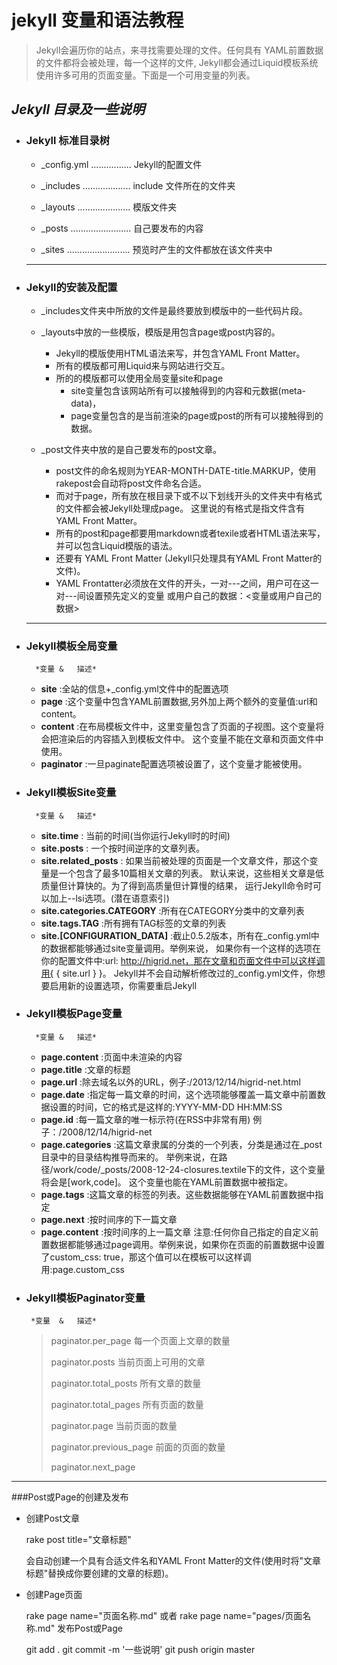 jekyll 变量和语法教程
=====================

> Jekyll会遍历你的站点，来寻找需要处理的文件。任何具有 YAML前置数据的文件都将会被处理，每一个这样的文件, Jekyll都会通过Liquid模板系统使用许多可用的页面变量。下面是一个可用变量的列表。


*Jekyll 目录及一些说明*
----------------------


* ### Jekyll 标准目录树

     * _config.yml   ................ Jekyll的配置文件
     
     * _includes     ................... include 文件所在的文件夹
      
     * _layouts      ..................... 模版文件夹
      
     * _posts        ........................ 自己要发布的内容
      
     * _sites        ......................... 预览时产生的文件都放在该文件夹中
     
   -----------------------------
  
* ### Jekyll的安装及配置

     * _includes文件夹中所放的文件是最终要放到模版中的一些代码片段。
     
     * _layouts中放的一些模版，模版是用包含page或post内容的。  
        + Jekyll的模版使用HTML语法来写，并包含YAML Front Matter。
        + 所有的模版都可用Liquid来与网站进行交互。
        + 所的的模版都可以使用全局变量site和page
           - site变量包含该网站所有可以接触得到的内容和元数据(meta-data)，
           - page变量包含的是当前渲染的page或post的所有可以接触得到的数据。
           
     *  _post文件夹中放的是自己要发布的post文章。
         - post文件的命名规则为YEAR-MONTH-DATE-title.MARKUP，使用rakepost会自动将post文件命名合适。
         - 而对于page，所有放在根目录下或不以下划线开头的文件夹中有格式的文件都会被Jekyll处理成page。
           这里说的有格式是指文件含有YAML Front Matter。
         - 所有的post和page都要用markdown或者texile或者HTML语法来写，并可以包含Liquid模版的语法。
         - 还要有 YAML Front Matter (Jekyll只处理具有YAML Front Matter的文件)。
         - YAML Frontatter必须放在文件的开头，一对---之间，用户可在这一对---间设置预先定义的变量
          或用户自己的数据：<变量或用户自己的数据>

   ------------------------------


* ### Jekyll模板全局变量
  
        *变量	&   描述*
     + **site** :全站的信息+_config.yml文件中的配置选项
     + **page** :这个变量中包含YAML前置数据,另外加上两个额外的变量值:url和content。
     + **content** :在布局模板文件中，这里变量包含了页面的子视图。这个变量将会把渲染后的内容插入到模板文件中。
         这个变量不能在文章和页面文件中使用。
     + **paginator** :一旦paginate配置选项被设置了，这个变量才能被使用。

* ### Jekyll模板Site变量

        *变量	&   描述*
     + **site.time** :	当前的时间(当你运行Jekyll时的时间)
     + **site.posts** :	一个按时间逆序的文章列表。
     + **site.related_posts** :	如果当前被处理的页面是一个文章文件，那这个变量是一个包含了最多10篇相关文章的列表。
       默认来说，这些相关文章是低质量但计算快的。为了得到高质量但计算慢的结果，
       运行Jekyll命令时可以加上--lsi选项。(潜在语意索引)
     + **site.categories.CATEGORY** :所有在CATEGORY分类中的文章列表
     + **site.tags.TAG** :所有拥有TAG标签的文章的列表
     + **site.[CONFIGURATION_DATA]** :截止0.5.2版本，所有在\_config.yml中的数据都能够通过site变量调用。举例来说，
       如果你有一个这样的选项在你的配置文件中:url: http://higrid.net，那在文章和页面文件中可以这样调用{ { site.url } }。
       Jekyll并不会自动解析修改过的_config.yml文件，你想要启用新的设置选项，你需要重启Jekyll

* ### Jekyll模板Page变量

        *变量	&   描述*
     + **page.content** :页面中未渲染的内容
     + **page.title** :文章的标题
     + **page.url** :除去域名以外的URL，例子:/2013/12/14/higrid-net.html
     + **page.date** :指定每一篇文章的时间，这个选项能够覆盖一篇文章中前置数据设置的时间，它的格式是这样的:YYYY-MM-DD HH:MM:SS
     + **page.id** :每一篇文章的唯一标示符(在RSS中非常有用) 例子：/2008/12/14/higrid-net
     + **page.categories** :这篇文章隶属的分类的一个列表，分类是通过在\_post目录中的目录结构推导而来的。
     举例来说，在路径/work/code/_posts/2008-12-24-closures.textile下的文件，这个变量将会是[work,code]。
     这个变量也能在YAML前置数据中被指定。
     + **page.tags** :这篇文章的标签的列表。这些数据能够在YAML前置数据中指定
     + **page.next** :按时间序的下一篇文章
     + **page.content** :按时间序的上一篇文章
    注意:任何你自己指定的自定义前置数据都能够通过page调用。举例来说，如果你在页面的前置数据中设置了custom\_css: true，那这个值可以在模板可以这样调用:page.custom_css

* ### Jekyll模板Paginator变量

       *变量	&   描述*
    > paginator.per_page	每一个页面上文章的数量
    >
    > paginator.posts	当前页面上可用的文章
    >
    > paginator.total_posts	所有文章的数量
    >
    > paginator.total_pages	所有页面的数量
    >
    > paginator.page	当前页面的数量
    >
    > paginator.previous_page	前面的页面的数量
    >
    > paginator.next_page	

 ----------------------------

###Post或Page的创建及发布

* 创建Post文章

    rake post title="文章标题"
  
    会自动创建一个具有合适文件名和YAML Front Matter的文件(使用时将"文章标题"替换成你要创建的文章的标题)。

* 创建Page页面

    rake page name="页面名称.md"   或者
    rake page name="pages/页面名称.md"
    发布Post或Page
    
    git add .
    git commit -m '一些说明'
    git push origin master


